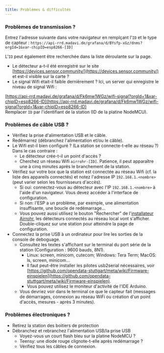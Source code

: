 ```yaml
---
title: Problèmes & difficultés
---
```


### Problèmes de transmission ?
Entrez l'adresse suivante dans votre navigateur en remplçant l'`ID` et le type de capteur :
`https://api-rrd.madavi.de/grafana/d/BYsfp-xGz/dnms?orgId=1&var-chipID=esp8266-[ID]`

L'`ID` peut également être recherchée dans la liste déroulante sur la page.

* Le détecteur a-t-il été enregistré sur le site [https://devices.sensor.community/](https://devices.sensor.community/) et est-il visible sur la carte ?
* Le signal Wifi était-il faible dernièrement ? 
Ici, un server qui enregistre le niveau de signal Wifi : 

[https://api-rrd.madavi.de/grafana/d/Fk6mw1WGz/wifi-signal?orgId=1&var-chipID=esp8266-ID](https://api-rrd.madavi.de/grafana/d/Fk6mw1WGz/wifi-signal?orgId=1&var-chipID=esp8266-ID)
<br>
Remplacer `ID` par l'identifiant de la station (ID de la platine NodeMCU).

### Problèmes de câble USB ?
* Vérifiez la prise d'alimentation USB et le câble.
* Redémarrez (débranchez l'alimentation et/ou le câble).
* Le Wifi est-il bien configuré ? (La station se connecte-t-elle au réseau ?) Dans le cas contraire :
    * Le détecteur crée-t-il un point d'accès ?
    * Cherchez un réseau Wifi `airrohr-[ID]`. Patience, il peut apparaître une à cinq minutes après le branchement de la station.
* Vérifiez sur votre box que la station est connectée au réseau Wifi (cf. la liste des appareils connectés) et notez l'adresse IP `192.168.1.<nombre>` (peut varier selon les fournisseurs d'accès).
    * Si oui: connectez-vous au détecteur avec l'IP `192.168.1.<nombre>` à l'aide d'un navigateur. Vous devez accéder à l'interface de configuration.
    * Si non: l'ESP a un problème, par exemple, une alimentation insuffisante, une boucle de redémarrage...
    * Vous pouvez aussi utilisez le bouton "Rechercher" de l'[installateur Airrohr](https://github.com/opendata-stuttgart/airrohr-firmware-flasher//), les détecteurs connectés au réseau local vont s'afficher. Double-cliquez sur une station pour atteindre la page de configuration.
* Connectez la prise USB à un ordinateur pour lire les sorties de la console de deboguage. 
    * Consultez les textes s'affichant sur le terminal du port série de la station (Configuration : 9600 bauds, 8N1).
        * Linux: screen, minicom, cutecom; Windows: Tera Term; MacOS: ls, screen, minicom...
        * Il faut peut-être installer les pilotes usb2serial nécessaires, voir [https://github.com/opendata-stuttgart/meta/wiki/Firmware-einspielen](https://github.com/opendata-stuttgart/meta/wiki/Firmware-einspielen).
        * Vous pouvez utilisez le moniteur d'activité de l'IDE Arduino.
    * Vous devriez voir dans le terminal ce que le capteur fait (messages de démarrages, connexion au réseau WiFi ou création d'un point d'accès, mesures - après 3 minutes).

### Problèmes électroniques ?
* Retirez la station des boitiers de protection
* Débranchez et rebranchez l'alimentation USB/la prise USB
    * Voyez-vous un court flash bleu sur la platine NodeMCU ?
    * Teensy: une diode rouge clignote-t-elle après redémarrage ?
    * Vérifiez tous les câbles de connexion.
